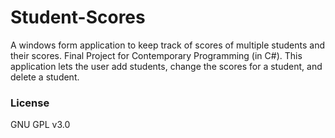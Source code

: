 # Student-Scores
A windows form application to keep track of scores of multiple students and their scores. Final Project for Contemporary Programming (in C#). This application lets the user add students, change the scores for a student, and delete a student. 

### License
GNU GPL v3.0 
